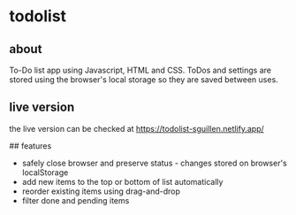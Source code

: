# todolist

## about

To-Do list app using Javascript, HTML and CSS. 
ToDos and settings are stored using the browser's local storage so they are saved between uses.

## live version 

the live version can be checked at https://todolist-sguillen.netlify.app/

## features

- safely close browser and preserve status - changes stored on browser's localStorage
- add new items to the top or bottom of list automatically
- reorder existing items using drag-and-drop
- filter done and pending items
